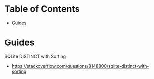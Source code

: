 # Table of Contents
- [Guides](#guides)

# Guides

SQLite DISTINCT with Sorting
- https://stackoverflow.com/questions/8148800/sqlite-distinct-with-sorting
